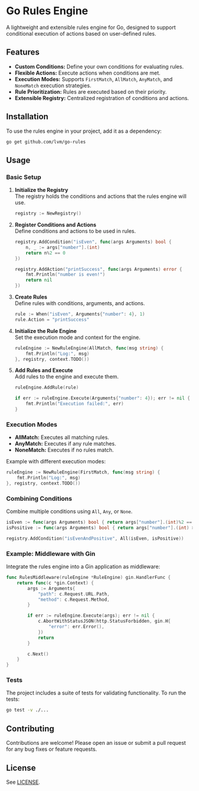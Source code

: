 
# Go Rules Engine

A lightweight and extensible rules engine for Go, designed to support conditional execution of actions based on user-defined rules.

## Features

- **Custom Conditions:** Define your own conditions for evaluating rules.
- **Flexible Actions:** Execute actions when conditions are met.
- **Execution Modes:** Supports `FirstMatch`, `AllMatch`, `AnyMatch`, and `NoneMatch` execution strategies.
- **Rule Prioritization:** Rules are executed based on their priority.
- **Extensible Registry:** Centralized registration of conditions and actions.

## Installation

To use the rules engine in your project, add it as a dependency:

```bash
go get github.com/lvm/go-rules
```

## Usage

### Basic Setup

1. **Initialize the Registry**  
   The registry holds the conditions and actions that the rules engine will use.

   ```go
   registry := NewRegistry()
   ```

2. **Register Conditions and Actions**  
   Define conditions and actions to be used in rules.

   ```go
   registry.AddCondition("isEven", func(args Arguments) bool {
       n, _ := args["number"].(int)
       return n%2 == 0
   })

   registry.AddAction("printSuccess", func(args Arguments) error {
       fmt.Println("number is even!")
       return nil
   })
   ```

3. **Create Rules**  
   Define rules with conditions, arguments, and actions.

   ```go
   rule := When("isEven", Arguments{"number": 4}, 1)
   rule.Action = "printSuccess"
   ```

4. **Initialize the Rule Engine**  
   Set the execution mode and context for the engine.

   ```go
   ruleEngine := NewRuleEngine(AllMatch, func(msg string) {
       fmt.Println("Log:", msg)
   }, registry, context.TODO())
   ```

5. **Add Rules and Execute**  
   Add rules to the engine and execute them.

   ```go
   ruleEngine.AddRule(rule)

   if err := ruleEngine.Execute(Arguments{"number": 4}); err != nil {
       fmt.Println("Execution failed:", err)
   }
   ```

### Execution Modes

- **AllMatch:** Executes all matching rules.
- **AnyMatch:** Executes if any rule matches.
- **NoneMatch:** Executes if no rules match.

Example with different execution modes:

```go
ruleEngine := NewRuleEngine(FirstMatch, func(msg string) {
    fmt.Println("Log:", msg)
}, registry, context.TODO())
```

### Combining Conditions

Combine multiple conditions using `All`, `Any`, or `None`.

```go
isEven := func(args Arguments) bool { return args["number"].(int)%2 == 0 }
isPositive := func(args Arguments) bool { return args["number"].(int) > 0 }

registry.AddCondition("isEvenAndPositive", All(isEven, isPositive))
```

### Example: Middleware with Gin

Integrate the rules engine into a Gin application as middleware:

```go
func RulesMiddleware(ruleEngine *RuleEngine) gin.HandlerFunc {
    return func(c *gin.Context) {
        args := Arguments{
            "path": c.Request.URL.Path,
            "method": c.Request.Method,
        }

        if err := ruleEngine.Execute(args); err != nil {
            c.AbortWithStatusJSON(http.StatusForbidden, gin.H{
                "error": err.Error(),
            })
            return
        }

        c.Next()
    }
}
```

### Tests

The project includes a suite of tests for validating functionality. To run the tests:

```bash
go test -v ./...
```

## Contributing

Contributions are welcome! Please open an issue or submit a pull request for any bug fixes or feature requests.

## License

See [LICENSE](LICENSE).
